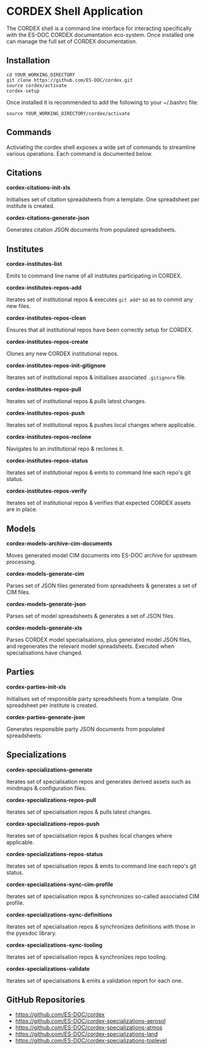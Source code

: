 # CORDEX Shell Application

The CORDEX shell is a command line interface for interacting specifically with the ES-DOC CORDEX documentation eco-system.  Once installed one can manage the full set of CORDEX documentation. 

## Installation

```
cd YOUR_WORKING_DIRECTORY
git clone https://github.com/ES-DOC/cordex.git
source cordex/activate
cordex-setup
```

Once installed it is recommended to add the following to your ~/.bashrc file:

```
source YOUR_WORKING_DIRECTORY/cordex/activate
```

## Commands

Activiating the cordex shell exposes a wide set of commands to streamline various operations.  Each command is documented below.

## Citations

**cordex-citations-init-xls**

Initialises set of citation spreadsheets from a template.  One spreadsheet per institute is created.

**cordex-citations-generate-json**

Generates citation JSON documents from populated spreadsheets.

## Institutes

**cordex-institutes-list**

Emits to command line name of all institutes participating in CORDEX.

**cordex-institutes-repos-add**

Iterates set of institutional repos & executes `git add*` so as to commit any new files.

**cordex-institutes-repos-clean**

Ensures that all institutional repos have been correctly setup for CORDEX.

**cordex-institutes-repos-create**

Clones any new CORDEX institutional repos.

**cordex-institutes-repos-init-gitignore**

Iterates set of institutional repos & initialises associated `.gitignore` file.

**cordex-institutes-repos-pull**

Iterates set of institutional repos & pulls latest changes.

**cordex-institutes-repos-push**

Iterates set of institutional repos & pushes local changes where applicable.

**cordex-institutes-repos-reclone**

Navigates to an institutional repo & reclones it.

**cordex-institutes-repos-status**

Iterates set of institutional repos & emits to command line each repo's git status.

**cordex-institutes-repos-verify**

Iterates set of institutional repos & verifies that expected CORDEX assets are in place.

## Models

**cordex-models-archive-cim-documents**

Moves generated model CIM documents into ES-DOC archive for upstream processing.

**cordex-models-generate-cim**

Parses set of JSON files generated from spreadsheets & generates a set of CIM files.

**cordex-models-generate-json**

Parses set of model spreadsheets & generates a set of JSON files.

**cordex-models-generate-xls**

Parses CORDEX model specialisations, plus generated model JSON files, and regenerates the relevant model spreadsheets.  Executed when specialisations have changed.

## Parties

**cordex-parties-init-xls**

Initialises set of responsible party spreadsheets from a template.  One spreadsheet per institute is created.

**cordex-parties-generate-json**

Generates responsible party JSON documents from populated spreadsheets.

## Specializations

**cordex-specializations-generate**

Iterates set of specialisation repos and generates derived assets such as mindmaps & configuration files.

**cordex-specializations-repos-pull**

Iterates set of specialisation repos & pulls latest changes.

**cordex-specializations-repos-push**

Iterates set of specialisation repos & pushes local changes where applicable.

**cordex-specializations-repos-status**

Iterates set of specialisation repos & emits to command line each repo's git status.

**cordex-specializations-sync-cim-profile**

Iterates set of specialisation repos & synchronizes so-called associated CIM profile.

**cordex-specializations-sync-definitions**

Iterates set of specialisation repos & synchronizes definitions with those in the pyesdoc library.

**cordex-specializations-sync-tooling**

Iterates set of specialisation repos & synchronizes repo tooling.

**cordex-specializations-validate**

Iterates set of specialisations & emits a validation report for each one.

## GitHub Repositories

- https://github.com/ES-DOC/cordex
- https://github.com/ES-DOC/cordex-specializations-aerosol
- https://github.com/ES-DOC/cordex-specializations-atmos
- https://github.com/ES-DOC/cordex-specializations-land
- https://github.com/ES-DOC/cordex-specializations-toplevel
